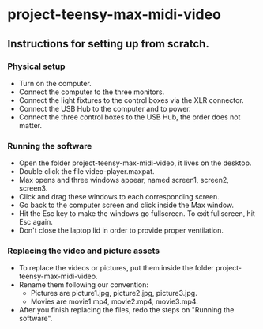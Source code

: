 # project-teensy-max-midi-video

## Instructions for setting up from scratch.

### Physical setup

* Turn on the computer.
* Connect the computer to the three monitors.
* Connect the light fixtures to the control boxes via the XLR connector.
* Connect the USB Hub to the computer and to power.
* Connect the three control boxes to the USB Hub, the order does not matter.

### Running the software

* Open the folder project-teensy-max-midi-video, it lives on the desktop.
* Double click the file video-player.maxpat.
* Max opens and three windows appear, named screen1, screen2, screen3.
* Click and drag these windows to each corresponding screen.
* Go back to the computer screen and click inside the Max window.
* Hit the Esc key to make the windows go fullscreen. To exit fullscreen, hit Esc again.
* Don't close the laptop lid in order to provide proper ventilation.

### Replacing the video and picture assets

* To replace the videos or pictures, put them inside the folder project-teensy-max-midi-video.
* Rename them following our convention:
  * Pictures are picture1.jpg, picture2.jpg, picture3.jpg.
  * Movies are movie1.mp4, movie2.mp4, movie3.mp4.
* After you finish replacing the files, redo the steps on "Running the software".

